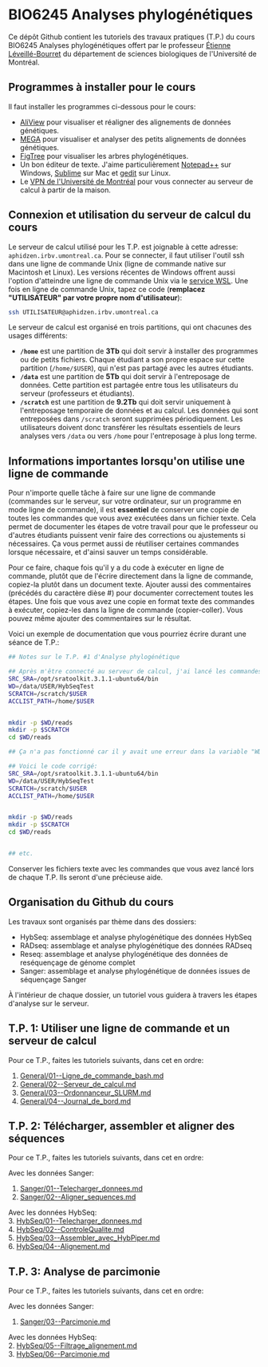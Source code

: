 # BIO6245 Analyses phylogénétiques

Ce dépôt Github contient les tutoriels des travaux pratiques (T.P.) du cours BIO6245 Analyses 
phylogénétiques offert par le professeur [Étienne Léveillé-Bourret](https://irbv.umontreal.ca/le-personnel/etienne-leveille/) du département de sciences biologiques 
de l'Université de Montréal.



## Programmes à installer pour le cours

Il faut installer les programmes ci-dessous pour le cours:  

- [AliView](https://ormbunkar.se/aliview/) pour visualiser et réaligner des alignements de données génétiques.
- [MEGA](https://www.megasoftware.net/) pour visualiser et analyser des petits alignements de données génétiques.  
- [FigTree](https://github.com/rambaut/figtree/releases) pour visualiser les arbres phylogénétiques.  
- Un bon éditeur de texte. J'aime particulièrement [Notepad++](https://notepad-plus-plus.org/) sur Windows, 
[Sublime](https://www.sublimetext.com/) sur Mac et [gedit](https://gedit-technology.github.io/apps/gedit/) sur 
Linux.  
- Le [VPN de l'Université de Montréal](https://wiki.umontreal.ca/pages/viewpage.action?pageId=127184571) pour vous 
connecter au serveur de calcul à partir de la maison.  

## Connexion et utilisation du serveur de calcul du cours
Le serveur de calcul utilisé pour les T.P. est joignable à cette adresse: `aphidzen.irbv.umontreal.ca`. Pour 
se connecter, il faut utiliser l'outil ssh dans une ligne de commande Unix (ligne de commande native sur 
Macintosh et Linux). Les versions récentes de Windows offrent aussi l'option d'atteindre une ligne de commande 
Unix via le [service WSL](https://learn.microsoft.com/windows/wsl/tutorials/linux). Une fois en ligne de commande 
Unix, tapez ce code (**remplacez "UTILISATEUR" par votre propre nom d'utilisateur**):  
```bash
ssh UTILISATEUR@aphidzen.irbv.umontreal.ca

```

Le serveur de calcul est organisé en trois partitions, qui ont chacunes des usages différents:
- **`/home`** est une partition de **3Tb** qui doit servir à installer des programmes ou de petits 
fichiers. Chaque étudiant a son propre espace sur cette partition (`/home/$USER`), qui n'est pas partagé 
avec les autres étudiants.
- **`/data`** est une partition de **5Tb** qui doit servir à l'entreposage de données. Cette partition 
est partagée entre tous les utilisateurs du serveur (professeurs et étudiants). 
- **`/scratch`** est une partition de **9.2Tb** qui doit servir uniquement à l'entreposage temporaire 
de données et au calcul. Les données qui sont entreposées dans `/scratch` seront supprimées 
périodiquement. Les utilisateurs doivent donc transférer les résultats essentiels de leurs analyses 
vers `/data` ou vers `/home` pour l'entreposage à plus long terme.

## Informations importantes lorsqu'on utilise une ligne de commande

Pour n'importe quelle tâche à faire sur une ligne de commande (commandes sur le serveur, sur votre ordinateur, 
sur un programme en mode ligne de commande), il est **essentiel** de conserver une copie de toutes les commandes 
que vous avez exécutées dans un fichier texte. Cela permet de documenter les étapes de votre travail pour que le 
professeur ou d'autres étudiants puissent venir faire des corrections ou ajustements si nécessaires. Ça vous 
permet aussi de réutiliser certaines commandes lorsque nécessaire, et d'ainsi sauver un temps considérable.

Pour ce faire, chaque fois qu'il y a du code à exécuter en ligne de commande, plutôt que de l'écrire directement 
dans la ligne de commande, copiez-la plutôt dans un document texte. Ajouter aussi des commentaires (précédés du 
caractère dièse #) pour documenter correctement toutes les étapes. Une fois que vous avez une copie en format 
texte des commandes à exécuter, copiez-les dans la ligne de commande (copier-coller). Vous pouvez même ajouter 
des commentaires sur le résultat.

Voici un exemple de documentation que vous pourriez écrire durant une séance de T.P.:
```bash
## Notes sur le T.P. #1 d'Analyse phylogénétique

## Après m'être connecté au serveur de calcul, j'ai lancé les commandes ci-dessous:
SRC_SRA=/opt/sratoolkit.3.1.1-ubuntu64/bin
WD=/data/USER/HybSeqTest
SCRATCH=/scratch/$USER
ACCLIST_PATH=/home/$USER


mkdir -p $WD/reads
mkdir -p $SCRATCH
cd $WD/reads

## Ça n'a pas fonctionné car il y avait une erreur dans la variable "WD", il manque un signe de dollar $

## Voici le code corrigé:
SRC_SRA=/opt/sratoolkit.3.1.1-ubuntu64/bin
WD=/data/USER/HybSeqTest
SCRATCH=/scratch/$USER
ACCLIST_PATH=/home/$USER


mkdir -p $WD/reads
mkdir -p $SCRATCH
cd $WD/reads


## etc.

```

Conserver les fichiers texte avec les commandes que vous avez lancé lors de chaque T.P. Ils seront d'une 
précieuse aide.


## Organisation du Github du cours

Les travaux sont organisés par thème dans des dossiers:
- HybSeq: assemblage et analyse phylogénétique des données HybSeq
- RADseq: assemblage et analyse phylogénétique des données RADseq
- Reseq: assemblage et analyse phylogénétique des données de reséquençage de génome complet
- Sanger: assemblage et analyse phylogénétique de données issues de séquençage Sanger

À l'intérieur de chaque dossier, un tutoriel vous guidera à travers les étapes d'analyse sur le serveur.

## T.P. 1: Utiliser une ligne de commande et un serveur de calcul

Pour ce T.P., faites les tutoriels suivants, dans cet en ordre:  
  1. [General/01--Ligne_de_commande_bash.md](General/01--Ligne_de_commande_bash.md)  
  2. [General/02--Serveur_de_calcul.md](General/02--Serveur_de_calcul.md)  
  3. [General/03--Ordonnanceur_SLURM.md](General/03--Ordonnanceur_SLURM.md)  
  4. [General/04--Journal_de_bord.md](General/04--Journal_de_bord.md)  

## T.P. 2: Télécharger, assembler et aligner des séquences

Pour ce T.P., faites les tutoriels suivants, dans cet en ordre:  

Avec les données Sanger:  
  1. [Sanger/01--Telecharger_donnees.md](Sanger/01--Telecharger_donnees.md)  
  2. [Sanger/02--Aligner_sequences.md](Sanger/02--Aligner_sequences.md)  

Avec les données HybSeq:  
  3. [HybSeq/01--Telecharger_donnees.md](HybSeq/01--Telecharger_donnees.md)  
  4. [HybSeq/02--ControleQualite.md](HybSeq/02--ControleQualite.md)  
  5. [HybSeq/03--Assembler_avec_HybPiper.md](HybSeq/03--Assembler_avec_HybPiper.md)  
  6. [HybSeq/04--Alignement.md](HybSeq/04--Alignement.md)  

## T.P. 3: Analyse de parcimonie

Pour ce T.P., faites les tutoriels suivants, dans cet en ordre:  

Avec les données Sanger:  
  1. [Sanger/03--Parcimonie.md](Sanger/03--Parcimonie.md)  

Avec les données HybSeq:  
  2. [HybSeq/05--Filtrage_alignement.md](HybSeq/05--Filtrage_alignement.md)  
  3. [HybSeq/06--Parcimonie.md](HybSeq/06--Parcimonie.md)  